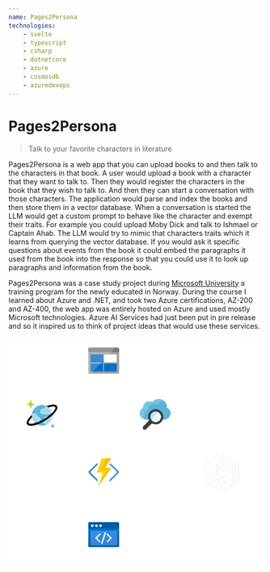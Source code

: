 ```yaml
---
name: Pages2Persona
technologies:
    - svelte
    - typescript
    - csharp
    - dotnetcore
    - azure
    - cosmosdb
    - azuredevops
---
```


# Pages2Persona

> Talk to your favorite characters in literature

Pages2Persona is a web app that you can upload books to and then talk to the
characters in that book. A user would upload a book with a character that they
want to talk to. Then they would register the characters in the book that they
wish to talk to. And then they can start a conversation with those characters.
The application would parse and index the books and then store them in a vector
database. When a conversation is started the LLM would get a custom prompt to
behave like the character and exempt their traits. For example you could upload
Moby Dick and talk to Ishmael or Captain Ahab. The LLM would try to mimic that
characters traits which it learns from querying the vector database. If you
would ask it specific questions about events from the book it could embed the
paragraphs it used from the book into the response so that you could use it to
look up paragraphs and information from the book.

Pages2Persona was a case study project during [Microsoft University](https://www.microsoft.com/nb-no/microsoftuniversity/) a training
program for the newly educated in Norway. During the course I learned about
Azure and .NET, and took two Azure certifications, AZ-200 and AZ-400, the web
app was entirely hosted on Azure and used mostly Microsoft technologies. Azure
AI Services had just been put in pre release and so it inspired us to think of
project ideas that would use these services.

![Architecture Diagram](/public/Pages2Persona.png)
